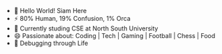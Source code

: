 - 👋 Hello World! Siam Here
- ⚡ 80% Human, 19% Confusion, 1% Orca
- 🌱 Currently studing CSE at North South University
- 😄 Passionate about: Coding | Tech | Gaming | Football | Chess | Food
- 🔨 Debugging through Life


<!---
confusedOrca/confusedOrca is a ✨ special ✨ repository because its `README.md` (this file) appears on your GitHub profile.
You can click the Preview link to take a look at your changes.
--->
